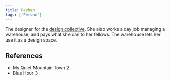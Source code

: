 ```yaml
---
title: Reyhan
tags: ['Person']
---
```

The designer for the [design collective](/_wiki/design-collective.md). She also works a day job managing a warehouse, and pays what she can to her fellows. The warehouse lets her use it as a design space.

## References
- My Quiet Mountain Town 2
- Blue Hour 3
